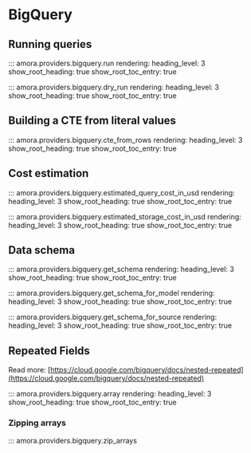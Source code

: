# BigQuery

## Running queries

::: amora.providers.bigquery.run
    rendering:
        heading_level: 3
        show_root_heading: true
        show_root_toc_entry: true

::: amora.providers.bigquery.dry_run
    rendering:
        heading_level: 3
        show_root_heading: true
        show_root_toc_entry: true

## Building a CTE from literal values

::: amora.providers.bigquery.cte_from_rows
    rendering:
        heading_level: 3
        show_root_heading: true
        show_root_toc_entry: true

## Cost estimation

::: amora.providers.bigquery.estimated_query_cost_in_usd
    rendering:
        heading_level: 3
        show_root_heading: true
        show_root_toc_entry: true

::: amora.providers.bigquery.estimated_storage_cost_in_usd
    rendering:
        heading_level: 3
        show_root_heading: true
        show_root_toc_entry: true

## Data schema

::: amora.providers.bigquery.get_schema
    rendering:
        heading_level: 3
        show_root_heading: true
        show_root_toc_entry: true

::: amora.providers.bigquery.get_schema_for_model
    rendering:
        heading_level: 3
        show_root_heading: true
        show_root_toc_entry: true

::: amora.providers.bigquery.get_schema_for_source
    rendering:
        heading_level: 3
        show_root_heading: true
        show_root_toc_entry: true

## Repeated Fields
Read more: [https://cloud.google.com/bigquery/docs/nested-repeated](https://cloud.google.com/bigquery/docs/nested-repeated)

::: amora.providers.bigquery.array
    rendering:
        heading_level: 3
        show_root_heading: true
        show_root_toc_entry: true

### Zipping arrays

::: amora.providers.bigquery.zip_arrays